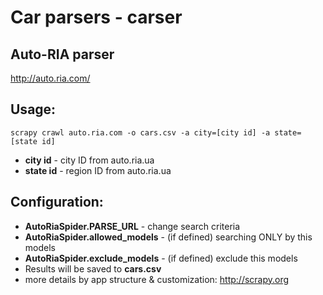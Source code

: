 # Car parsers - carser

## Auto-RIA parser

http://auto.ria.com/

Usage:
------

```scrapy crawl auto.ria.com -o cars.csv -a city=[city id] -a state=[state id]```

* **city id** - city ID from auto.ria.ua
* **state id** - region ID from auto.ria.ua

Configuration:
--------------

* **AutoRiaSpider.PARSE_URL** - change search criteria
* **AutoRiaSpider.allowed_models** - (if defined) searching ONLY by this models 
* **AutoRiaSpider.exclude_models** - (if defined) exclude this models
* Results will be saved to **cars.csv**
* more details by app structure & customization: http://scrapy.org
